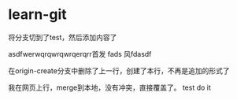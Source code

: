 # learn-git

将分支切到了test，然后添加内容了

asdfwerwqrqwrqwrqerqrr首发 fads 风fdasdf  

在origin-create分支中删除了上一行，创建了本行，不再是追加的形式了

我在网页上行，merge到本地，没有冲突，直接覆盖了。
test do it
